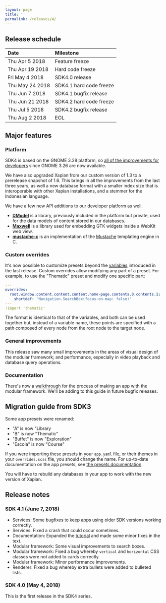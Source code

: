 ```yaml
---
layout: page
title: ''
permalink: /releases/4/
---
```


## Release schedule ##

| Date            | Milestone
|:----------------|:---------
| Thu Apr 5 2018  | Feature freeze
| Thu Apr 19 2018 | Hard code freeze
| Fri May 4 2018  | SDK4.0 release
| Thu May 24 2018 | SDK4.1 hard code freeze
| Thu Jun 7 2018  | SDK4.1 bugfix release
| Thu Jun 21 2018 | SDK4.2 hard code freeze
| Thu Jul 5 2018  | SDK4.2 bugfix release
| Thu Aug 2 2018  | EOL

## Major features ##

### Platform ###
SDK4 is based on the GNOME 3.28 platform, so [all of the improvements for developers](https://help.gnome.org/misc/release-notes/3.28/developers.html.en) since GNOME 3.26 are now available.

We have also upgraded Xapian from our custom version of 1.3 to a prerelease snapshot of 1.6.
This brings in all the improvements from the last three years, as well a new database format with a smaller index size that is interoperable with other Xapian installations, and a stemmer for the Indonesian language.

We have a few new API additions to our developer platform as well.
- [**DModel**](https://github.com/endlessm/libdmodel) is a library, previously included in the platform but private, used for the data models of content stored in our databases.
- [**Maxwell**](https://github.com/endlessm/maxwell) is a library used for embedding GTK widgets inside a WebKit web view.
- [**mustache-c**](https://github.com/x86-64/mustache-c) is an implementation of the [Mustache](https://mustache.github.io/) templating engine in C.

### Custom overrides ###
It's now possible to customize presets beyond the [variables](http://endlessm.github.io/eos-knowledge-lib/releases/3#preset-variables) introduced in the last release.
Custom overrides allow modifying any part of a preset.
For example, to use the "Thematic" preset and modify one specific part:

```yaml
---
overrides:
  root.window.content.content.content.home-page.contents.0.contents.1:
    shortdef: 'Navigation.SearchBox(focus-on-map: false)'
---
!import 'thematic'
```

The format is identical to that of the variables, and both can be
used together but, instead of a variable name, these points are specified with a path composed of every node from the root node to the target node.

### General improvements ###
This release saw many small improvements in the areas of visual design of the modular framework; and performance, especially in video playback and database query operations.

### Documentation ###
There's now a [walkthrough](http://endlessm.github.io/eos-knowledge-lib/docs/4/tutorial/index.html) for the process of making an app with the modular framework.
We'll be adding to this guide in future bugfix releases.

## Migration guide from SDK3 ##
Some app presets were renamed:
- "A" is now "Library
- "B" is now "Thematic"
- "Buffet" is now "Exploration"
- "Escola" is now "Course"

If you were importing these presets in your `app.yaml` file, or their themes in your `overrides.scss` file, you should change the name.
For up-to-date documentation on the app presets, see [the presets documentation](http://endlessm.github.io/eos-knowledge-lib/docs/4/concepts/presets.html).

You will have to rebuild any databases in your app to work with the new version of Xapian.

## Release notes ##

### SDK 4.1 (June 7, 2018) ###

- Services: Some bugfixes to keep apps using older SDK versions working correctly.
- Services: Fixed a crash that could occur sometimes.
- Documentation: Expanded the [tutorial](http://endlessm.github.io/eos-knowledge-lib/docs/4/tutorial/index.html) and made some minor fixes in the text.
- Modular framework: Some visual improvements to search boxes.
- Modular framework: Fixed a bug whereby `vertical` and `horizontal` CSS classes were not added to cards correctly.
- Modular framework: Minor performance improvements.
- Renderer: Fixed a bug whereby extra bullets were added to bulleted lists.

### SDK 4.0 (May 4, 2018) ###
This is the first release in the SDK4 series.
